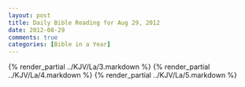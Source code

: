 ```yaml
---
layout: post
title: Daily Bible Reading for Aug 29, 2012
date: 2012-08-29
comments: true
categories: [Bible in a Year]
---
```

{% render_partial ../KJV/La/3.markdown %}
{% render_partial ../KJV/La/4.markdown %}
{% render_partial ../KJV/La/5.markdown %}
